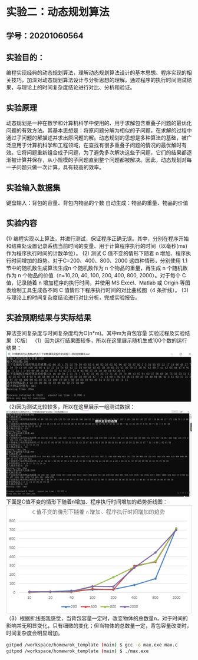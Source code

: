 # 实验二：动态规划算法

## 学号：20201060564

## 实验目的：

编程实现经典的动态规划算法，理解动态规划算法设计的基本思想、程序实现的相关技巧，加深对动态规划算法设计与分析思想的理解。通过程序的执行时间测试结果，与理论上的时间复杂度结论进行对比、分析和验证。

## 实验原理

动态规划是一种在数学和计算机科学中使用的、用于求解包含重叠子问题的最优化问题的有效方法。其基本思想是：将原问题分解为相似的子问题，在求解的过程中通过子问题的解描述并求出原问题的解。动态规划的思想是多种算法的基础，被广泛应用于计算机科学和工程领域，在查找有很多重叠子问题的情况的最优解时有效。它将问题重新组合成子问题，为了避免多次解决这些子问题，它们的结果都逐渐被计算并保存，从小规模的子问题直到整个问题都被解决。因此，动态规划对每一子问题只做一次计算，具有较高的效率。

## 实验输入数据集

键盘输入：背包的容量、背包内物品的个数
自动生成：物品的重量、物品的价值

## 实验内容
(1) 编程实现以上算法，并进行测试，保证程序正确无误。其中，分别在程序开始和结束处设置记录系统当前时间的变量、用于计算程序执行的时间（以毫秒(ms)作为程序执行时间的计数单位）。
(2) 测试 C 值不变的情形下随着 n 增加、程序执行时间增加的趋势。对于C=200、400、800、2000 这四种情形，分别使用 1.1 节中的随机数生成算法生成n 个随机数作为 n 个物品的重量，再生成 n 个随机数作为 n 个物品的价值（n=10,20, 40, 100, 200, 400, 800, 2000）。对于每个 C 值，记录随着 n 增加程序的执行时间，并使用 MS Excel、Matlab 或 Origin 等图表绘制工具生成各不同 C 值情形下程序执行时间的对比曲线图（4 条折线）。
(3) 与理论上的时间复杂度结论进行对比分析，完成实验报告。

## 实验预期结果与实际结果
算法空间复杂度与时间复杂度均为O(n*m)。其中m为背包容量
实验过程及实验结果（C版）
（1）因为运行结果图较多，所以在这里展示随机生成100个数的运行结果：
![image](https://github.com/wtiantianw/homewrok_template/blob/main/%E5%AE%9E%E9%AA%8C%E4%BA%8C%EF%BC%9A%E5%8A%A8%E6%80%81%E8%A7%84%E5%88%92%E7%AE%97%E6%B3%95/DP-100%20.png)
（2)因为测试比较较多，所以在这里展示一组测试数据：
![image](https://github.com/wtiantianw/homewrok_template/blob/main/%E5%AE%9E%E9%AA%8C%E4%BA%8C%EF%BC%9A%E5%8A%A8%E6%80%81%E8%A7%84%E5%88%92%E7%AE%97%E6%B3%95/%E4%B8%80%E7%BB%84%E6%95%B0%E6%8D%AE%E6%B5%8B%E8%AF%95%E5%9B%BE.png)
下面是C值不变的情形下随着n增加、程序执行时间增加的趋势折线图：
![image](https://github.com/wtiantianw/homewrok_template/blob/main/%E5%AE%9E%E9%AA%8C%E4%BA%8C%EF%BC%9A%E5%8A%A8%E6%80%81%E8%A7%84%E5%88%92%E7%AE%97%E6%B3%95/%E8%B6%8B%E5%8A%BF%E5%9B%BE.png)
（3）根据折线图我感觉，当背包容量一定时，改变物体的总数量n，对于时间的影响并无明显变化，只有细微的变化；但当物体的总数量一定，背包容量改变时，时间复杂度会明显增加。





```bash
gitpod /workspace/homewrok_template (main) $ gcc -o max.exe max.c
gitpod /workspace/homewrok_template (main) $ ./max.exe 
```


